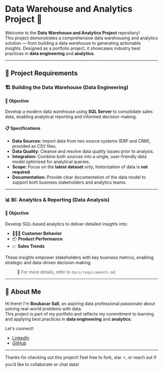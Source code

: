 # Data Warehouse and Analytics Project 🚀

Welcome to the **Data Warehouse and Analytics Project** repository!  
This project demonstrates a comprehensive data warehousing and analytics solution — from building a data warehouse to generating actionable insights. Designed as a portfolio project, it showcases industry best practices in **data engineering** and **analytics**.

---

## 🚀 Project Requirements

### 🏗 Building the Data Warehouse (Data Engineering)

#### 🎯 Objective
Develop a modern data warehouse using **SQL Server** to consolidate sales data, enabling analytical reporting and informed decision-making.

#### 📋 Specifications
- **Data Sources:** Import data from two source systems (ERP and CRM), provided as CSV files.
- **Data Quality:** Cleanse and resolve data quality issues prior to analysis.
- **Integration:** Combine both sources into a single, user-friendly data model optimized for analytical queries.
- **Scope:** Focus on the **latest dataset** only; historization of data is **not required**.
- **Documentation:** Provide clear documentation of the data model to support both business stakeholders and analytics teams.

---

### 📊 BI: Analytics & Reporting (Data Analysis)

#### 🎯 Objective
Develop SQL-based analytics to deliver detailed insights into:

- 🧑‍🤝‍🧑 **Customer Behavior**
- 📦 **Product Performance**
- 📈 **Sales Trends**

These insights empower stakeholders with key business metrics, enabling strategic and data-driven decision-making.

> 📄 For more details, refer to `docs/requirements.md`.

---

## 🌟 About Me

Hi there! I'm **Boubacar Sall**, an aspiring data professional passionate about solving real-world problems with data.  
This project is part of my portfolio and reflects my commitment to learning and applying best practices in **data engineering** and **analytics**.

Let's connect!

- [LinkedIn](https://www.linkedin.com/in/boubacar-sall-67a37529a/)  
- [GitHub](https://github.com/boubacarsall)

---

Thanks for checking out this project! Feel free to fork, star ⭐, or reach out if you’d like to collaborate or chat data!

